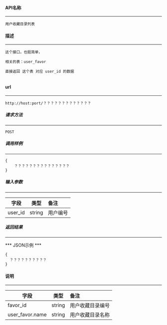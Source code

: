 #### API名称
---
```
用户收藏目录列表
```

#### 描述
---
```
这个接口，也挺简单，

相关的表：user_favor

直接返回 这个表 对应 user_id 的数据


```

#### url
---
```
http://host:port/？？？？？？？？？？？？？
```

##### 请求方法
---
```
POST
```

##### 调用样例
---
```
{
    ？？？？？？？？？？？？？？？
}
```

##### 输入参数
---
|字段     |类型     |备注
|---------|:------:|:-------|
|user_id     |string  |  用户编号|

##### 返回结果
---
*** JSON示例 ***
```
{
  ？？？？？？？？？？
}
```

#### 说明
---
|字段     |类型     |备注
|---------|:------:|:-------|
|favor_id     |string  |  用户收藏目录编号|
|user_favor.name     |string  | 用户收藏目录名称|


